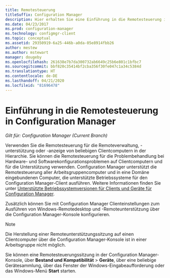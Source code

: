 ```yaml
---
title: Remotesteuerung
titleSuffix: Configuration Manager
description: Hier erhalten Sie eine Einführung in die Remotesteuerung in Configuration Manager.
ms.date: 04/23/2017
ms.prod: configuration-manager
ms.technology: configmgr-client
ms.topic: conceptual
ms.assetid: 29350919-6a25-446b-a0da-05e8914fbb26
author: mestew
ms.author: mstewart
manager: dougeby
ms.openlocfilehash: 261638e7b7da300732ab6649c25b6e801c1bfbc7
ms.sourcegitcommit: bbf820c35414bf2cba356f30fe047c1a34c5384d
ms.translationtype: HT
ms.contentlocale: de-DE
ms.lasthandoff: 04/21/2020
ms.locfileid: "81696478"
---
```

# <a name="introduction-to-remote-control-in-configuration-manager"></a>Einführung in die Remotesteuerung in Configuration Manager

*Gilt für: Configuration Manager (Current Branch)*

Verwenden Sie die Remotesteuerung für die Remoteverwaltung, -unterstützung oder -anzeige von beliebigen Clientcomputern in der Hierarchie. Sie können die Remotesteuerung für die Problembehandlung bei Hardware- und Softwarekonfigurationsproblemen auf Clientcomputern und für die Unterstützung verwenden. Configuration Manager unterstützt die Remotesteuerung aller Arbeitsgruppencomputer und in eine Domäne eingebundenen Computer, die unterstützte Betriebssysteme für den Configuration Manager-Client ausführen. Weitere Informationen finden Sie unter [Unterstützte Betriebssystemversionen für Clients und Geräte für Configuration Manager](../../../../core/plan-design/configs/supported-operating-systems-for-clients-and-devices.md).

Zusätzlich können Sie mit Configuration Manager Clienteinstellungen zum Ausführen von Windows-Remotedesktop und -Remoteunterstützung über die Configuration Manager-Konsole konfigurieren.  

> [!NOTE]  
>  Die Herstellung einer Remoteunterstützungssitzung auf einen Clientcomputer über die Configuration Manager-Konsole ist in einer Arbeitsgruppe nicht möglich. 

 Sie können eine Remotesteuerungssitzung in der Configuration Manager-Konsole, über **Bestand und Kompatibilität** > **Geräte**, über eine beliebige Gerätesammlung, über das Fenster der Windows-Eingabeaufforderung oder das Windows-Menü **Start** starten.  
